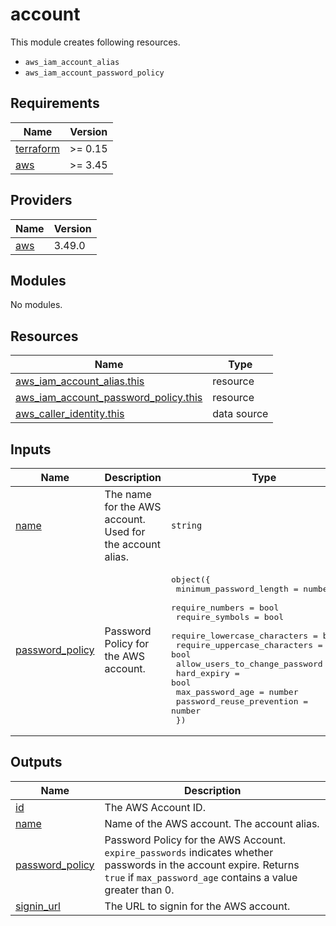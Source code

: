# account

This module creates following resources.

- `aws_iam_account_alias`
- `aws_iam_account_password_policy`

<!-- terraform docs에 의해 자동 생성되는 내용 --> 
<!-- BEGINNING OF PRE-COMMIT-TERRAFORM DOCS HOOK -->
## Requirements

| Name | Version |
|------|---------|
| <a name="requirement_terraform"></a> [terraform](#requirement\_terraform) | >= 0.15 |
| <a name="requirement_aws"></a> [aws](#requirement\_aws) | >= 3.45 |

## Providers

| Name | Version |
|------|---------|
| <a name="provider_aws"></a> [aws](#provider\_aws) | 3.49.0 |

## Modules

No modules.

## Resources

| Name | Type |
|------|------|
| [aws_iam_account_alias.this](https://registry.terraform.io/providers/hashicorp/aws/latest/docs/resources/iam_account_alias) | resource |
| [aws_iam_account_password_policy.this](https://registry.terraform.io/providers/hashicorp/aws/latest/docs/resources/iam_account_password_policy) | resource |
| [aws_caller_identity.this](https://registry.terraform.io/providers/hashicorp/aws/latest/docs/data-sources/caller_identity) | data source |

## Inputs

| Name | Description | Type | Default | Required |
|------|-------------|------|---------|:--------:|
| <a name="input_name"></a> [name](#input\_name) | The name for the AWS account. Used for the account alias. | `string` | n/a | yes |
| <a name="input_password_policy"></a> [password\_policy](#input\_password\_policy) | Password Policy for the AWS account. | <pre>object({<br>    minimum_password_length        = number<br>    require_numbers                = bool<br>    require_symbols                = bool<br>    require_lowercase_characters   = bool<br>    require_uppercase_characters   = bool<br>    allow_users_to_change_password = bool<br>    hard_expiry                    = bool<br>    max_password_age               = number<br>    password_reuse_prevention      = number<br>  })</pre> | <pre>{<br>  "allow_users_to_change_password": true,<br>  "hard_expiry": false,<br>  "max_password_age": 0,<br>  "minimum_password_length": 8,<br>  "password_reuse_prevention": 0,<br>  "require_lowercase_characters": true,<br>  "require_numbers": true,<br>  "require_symbols": true,<br>  "require_uppercase_characters": true<br>}</pre> | no |

## Outputs

| Name | Description |
|------|-------------|
| <a name="output_id"></a> [id](#output\_id) | The AWS Account ID. |
| <a name="output_name"></a> [name](#output\_name) | Name of the AWS account. The account alias. |
| <a name="output_password_policy"></a> [password\_policy](#output\_password\_policy) | Password Policy for the AWS Account. `expire_passwords` indicates whether passwords in the account expire. Returns `true` if `max_password_age` contains a value greater than 0. |
| <a name="output_signin_url"></a> [signin\_url](#output\_signin\_url) | The URL to signin for the AWS account. |
<!-- END OF PRE-COMMIT-TERRAFORM DOCS HOOK -->
